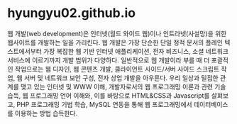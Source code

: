 # hyungyu02.github.io
웹 개발(web development)은 인터넷(월드 와이드 웹)이나 인트라넷(사설망)을 위한 웹사이트를 개발하는 일을 가리킨다. 웹 개발은 가장 단순한 단일 정적 문서의 플레인 텍스트에서부터 가장 복잡한 웹 기반 인터넷 애플리케이션, 전자 비즈니스, 소셜 네트워크 서비스에 이르기까지 개발 범위가 다양하다. 일반적으로 웹 개발이라 부를 때 더 포괄적인 작업으로는 웹 디자인, 웹 콘텐츠 개발, 클라이언트 사이드/서버 사이드 스크립트 작업, 웹 서버 및 네트워크 보안 구성, 전자 상업 개발을 아우른다. 우리 일상과 밀접한 관계를 맺고 있는 인터넷 및 WWW 이해, 개발자로서의 웹 프로그래밍 이론과 관련 기술 습득, 웹 프로그래밍 언어 이해와, 이를 바탕으로 HTML&CSS과 Javascript를 살펴보고, PHP 프로그래밍 기법 학습, MySQL 연동을 통해 웹 프로그래밍에서 데이터베이스를 이용하는 방법 습득한다.
